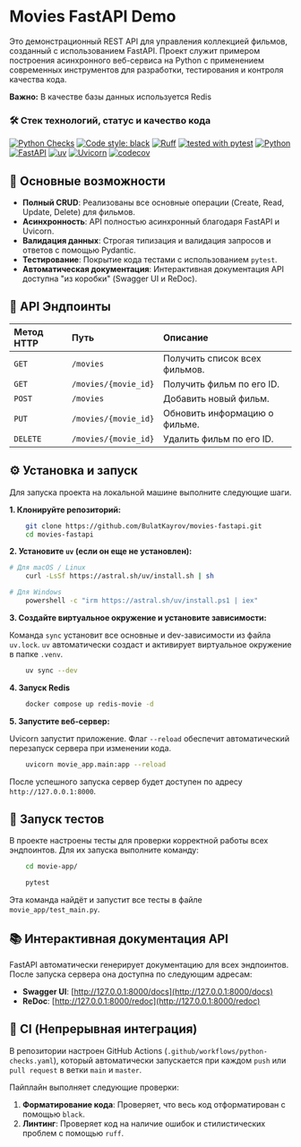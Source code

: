 # Movies FastAPI Demo

Это демонстрационный REST API для управления коллекцией фильмов, созданный с использованием FastAPI. Проект служит
примером построения асинхронного веб-сервиса на Python с применением современных инструментов для разработки,
тестирования и контроля качества кода.

**Важно:**
В качестве базы данных используется Redis

### 🛠 Стек технологий, статус и качество кода

[![Python Checks](https://github.com/BulatKayrov/movies-fastapi/actions/workflows/python-checks.yaml/badge.svg)](https://github.com/BulatKayrov/movies-fastapi/actions/workflows/python-checks.yaml)
[![Code style: black](https://img.shields.io/badge/code%20style-black-000000.svg)](https://github.com/psf/black)
[![Ruff](https://img.shields.io/endpoint?url=https://raw.githubusercontent.com/astral-sh/ruff/main/assets/badge/v2.json)](https://github.com/astral-sh/ruff)
[![tested with pytest](https://img.shields.io/badge/tested%20with-pytest-00A496.svg?logo=pytest)](https://pytest.org)
[![Python](https://img.shields.io/badge/Python-^3.11-blue?logo=python&logoColor=white)](https://python.org)
[![FastAPI](https://img.shields.io/badge/FastAPI-009688?logo=fastapi&logoColor=white)](https://fastapi.tiangolo.com/)
[![uv](https://img.shields.io/endpoint?url=https://raw.githubusercontent.com/astral-sh/uv/main/assets/badge/v0.json)](https://github.com/astral-sh/uv)
[![Uvicorn](https://img.shields.io/badge/Uvicorn-44A542?logo=python&logoColor=white)](https://www.uvicorn.org/)
[![codecov](https://codecov.io/gh/{{REPOSITORY}}/branch/main/graph/badge.svg)](https://codecov.io/gh/{{REPOSITORY}})

## 🚀 Основные возможности

- **Полный CRUD**: Реализованы все основные операции (Create, Read, Update, Delete) для фильмов.
- **Асинхронность**: API полностью асинхронный благодаря FastAPI и Uvicorn.
- **Валидация данных**: Строгая типизация и валидация запросов и ответов с помощью Pydantic.
- **Тестирование**: Покрытие кода тестами с использованием `pytest`.
- **Автоматическая документация**: Интерактивная документация API доступна "из коробки" (Swagger UI и ReDoc).

## 🔀 API Эндпоинты

| Метод HTTP | Путь                 | Описание                      |
|:-----------|:---------------------|:------------------------------|
| `GET`      | `/movies`            | Получить список всех фильмов. |
| `GET`      | `/movies/{movie_id}` | Получить фильм по его ID.     |
| `POST`     | `/movies`            | Добавить новый фильм.         |
| `PUT`      | `/movies/{movie_id}` | Обновить информацию о фильме. |
| `DELETE`   | `/movies/{movie_id}` | Удалить фильм по его ID.      |

## ⚙️ Установка и запуск

Для запуска проекта на локальной машине выполните следующие шаги.

**1. Клонируйте репозиторий:**

```bash
    git clone https://github.com/BulatKayrov/movies-fastapi.git
    cd movies-fastapi
```

**2. Установите `uv` (если он еще не установлен):**

```bash
# Для macOS / Linux
    curl -LsSf https://astral.sh/uv/install.sh | sh

# Для Windows
    powershell -c "irm https://astral.sh/uv/install.ps1 | iex"
```

**3. Создайте виртуальное окружение и установите зависимости:**

Команда `sync` установит все основные и dev-зависимости из файла `uv.lock`. `uv` автоматически создаст и активирует
виртуальное окружение в папке `.venv`.

```bash
    uv sync --dev
```

**4. Запуск Redis**

```bash
    docker compose up redis-movie -d
```

**5. Запустите веб-сервер:**

Uvicorn запустит приложение. Флаг `--reload` обеспечит автоматический перезапуск сервера при изменении кода.

```bash
    uvicorn movie_app.main:app --reload
```

После успешного запуска сервер будет доступен по адресу `http://127.0.0.1:8000`.

## 🧪 Запуск тестов

В проекте настроены тесты для проверки корректной работы всех эндпоинтов. Для их запуска выполните команду:

```bash
    cd movie-app/
```

```bash
    pytest
```

Эта команда найдёт и запустит все тесты в файле `movie_app/test_main.py`.

## 📚 Интерактивная документация API

FastAPI автоматически генерирует документацию для всех эндпоинтов. После запуска сервера она доступна по следующим
адресам:

- **Swagger UI**: [http://127.0.0.1:8000/docs](http://127.0.0.1:8000/docs)
- **ReDoc**: [http://127.0.0.1:8000/redoc](http://127.0.0.1:8000/redoc)

## 🔄 CI (Непрерывная интеграция)

В репозитории настроен GitHub Actions (`.github/workflows/python-checks.yaml`), который автоматически запускается при
каждом `push` или `pull request` в ветки `main` и `master`.

Пайплайн выполняет следующие проверки:

1. **Форматирование кода**: Проверяет, что весь код отформатирован с помощью `black`.
2. **Линтинг**: Проверяет код на наличие ошибок и стилистических проблем с помощью `ruff`.
